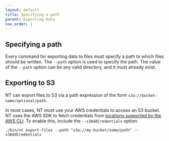 ```yaml
---
layout: default
title: Specifying a path
parent: Exporting Data
nav_order: 1
---
```


## Specifying a path

Every command for exporting data to files must specify a path to which files should be written. The `--path` option 
is used to specify the path. The value of the `--path` option can be any valid directory, and it must already exist.

## Exporting to S3

NT can export files to S3 via a path expression of the form `s3a://bucket-name/optional/path`.

In most cases, NT must use your AWS credentials to access an S3 bucket. NT uses the AWS SDK to fetch credentials from
[locations supported by the AWS CLI](https://docs.aws.amazon.com/cli/latest/userguide/cli-authentication-short-term.html).
To enable this, include the `--s3AddCredentials` option:

```
./bin/nt export-files --path "s3a://my-bucket/some/path" --s3AddCredentials
```
